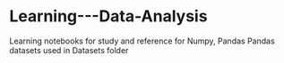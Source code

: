 # Learning---Data-Analysis
Learning notebooks for study and reference for Numpy, Pandas
Pandas datasets used in Datasets folder
